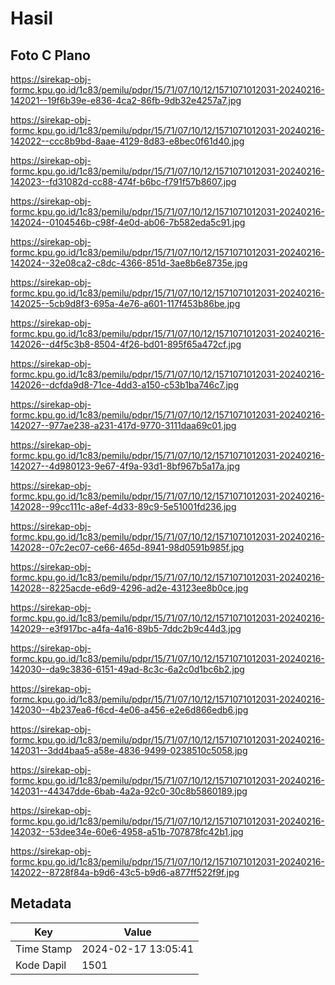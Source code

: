 # Hasil

## Foto C Plano

https://sirekap-obj-formc.kpu.go.id/1c83/pemilu/pdpr/15/71/07/10/12/1571071012031-20240216-142021--19f6b39e-e836-4ca2-86fb-9db32e4257a7.jpg

https://sirekap-obj-formc.kpu.go.id/1c83/pemilu/pdpr/15/71/07/10/12/1571071012031-20240216-142022--ccc8b9bd-8aae-4129-8d83-e8bec0f61d40.jpg

https://sirekap-obj-formc.kpu.go.id/1c83/pemilu/pdpr/15/71/07/10/12/1571071012031-20240216-142023--fd31082d-cc88-474f-b6bc-f791f57b8607.jpg

https://sirekap-obj-formc.kpu.go.id/1c83/pemilu/pdpr/15/71/07/10/12/1571071012031-20240216-142024--0104546b-c98f-4e0d-ab06-7b582eda5c91.jpg

https://sirekap-obj-formc.kpu.go.id/1c83/pemilu/pdpr/15/71/07/10/12/1571071012031-20240216-142024--32e08ca2-c8dc-4366-851d-3ae8b6e8735e.jpg

https://sirekap-obj-formc.kpu.go.id/1c83/pemilu/pdpr/15/71/07/10/12/1571071012031-20240216-142025--5cb9d8f3-695a-4e76-a601-117f453b86be.jpg

https://sirekap-obj-formc.kpu.go.id/1c83/pemilu/pdpr/15/71/07/10/12/1571071012031-20240216-142026--d4f5c3b8-8504-4f26-bd01-895f65a472cf.jpg

https://sirekap-obj-formc.kpu.go.id/1c83/pemilu/pdpr/15/71/07/10/12/1571071012031-20240216-142026--dcfda9d8-71ce-4dd3-a150-c53b1ba746c7.jpg

https://sirekap-obj-formc.kpu.go.id/1c83/pemilu/pdpr/15/71/07/10/12/1571071012031-20240216-142027--977ae238-a231-417d-9770-3111daa69c01.jpg

https://sirekap-obj-formc.kpu.go.id/1c83/pemilu/pdpr/15/71/07/10/12/1571071012031-20240216-142027--4d980123-9e67-4f9a-93d1-8bf967b5a17a.jpg

https://sirekap-obj-formc.kpu.go.id/1c83/pemilu/pdpr/15/71/07/10/12/1571071012031-20240216-142028--99cc111c-a8ef-4d33-89c9-5e51001fd236.jpg

https://sirekap-obj-formc.kpu.go.id/1c83/pemilu/pdpr/15/71/07/10/12/1571071012031-20240216-142028--07c2ec07-ce66-465d-8941-98d0591b985f.jpg

https://sirekap-obj-formc.kpu.go.id/1c83/pemilu/pdpr/15/71/07/10/12/1571071012031-20240216-142028--8225acde-e6d9-4296-ad2e-43123ee8b0ce.jpg

https://sirekap-obj-formc.kpu.go.id/1c83/pemilu/pdpr/15/71/07/10/12/1571071012031-20240216-142029--e3f917bc-a4fa-4a16-89b5-7ddc2b9c44d3.jpg

https://sirekap-obj-formc.kpu.go.id/1c83/pemilu/pdpr/15/71/07/10/12/1571071012031-20240216-142030--da9c3836-6151-49ad-8c3c-6a2c0d1bc6b2.jpg

https://sirekap-obj-formc.kpu.go.id/1c83/pemilu/pdpr/15/71/07/10/12/1571071012031-20240216-142030--4b237ea6-f6cd-4e06-a456-e2e6d866edb6.jpg

https://sirekap-obj-formc.kpu.go.id/1c83/pemilu/pdpr/15/71/07/10/12/1571071012031-20240216-142031--3dd4baa5-a58e-4836-9499-0238510c5058.jpg

https://sirekap-obj-formc.kpu.go.id/1c83/pemilu/pdpr/15/71/07/10/12/1571071012031-20240216-142031--44347dde-6bab-4a2a-92c0-30c8b5860189.jpg

https://sirekap-obj-formc.kpu.go.id/1c83/pemilu/pdpr/15/71/07/10/12/1571071012031-20240216-142032--53dee34e-60e6-4958-a51b-707878fc42b1.jpg

https://sirekap-obj-formc.kpu.go.id/1c83/pemilu/pdpr/15/71/07/10/12/1571071012031-20240216-142022--8728f84a-b9d6-43c5-b9d6-a877ff522f9f.jpg


## Metadata

| Key        | Value               |
| ---------- | ------------------- |
| Time Stamp | 2024-02-17 13:05:41 |
| Kode Dapil | 1501                |



